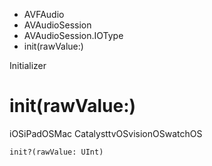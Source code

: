 

- AVFAudio
- AVAudioSession
- AVAudioSession.IOType
-  init(rawValue:) 

Initializer

# init(rawValue:)

iOSiPadOSMac CatalysttvOSvisionOSwatchOS

``` source
init?(rawValue: UInt)
```

